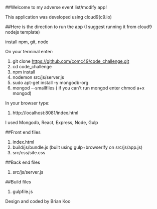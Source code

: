 ##Welcome to my adverse event list/modify app!

This application was developed using cloud9(c9.io)


##Here is the direction to run the app (I suggest running it from cloud9 nodejs template)

install npm, git, node

On your terminal enter:

1. git clone https://github.com/comc49/code_challenge.git
2. cd code_challenge
3. npm install
4. nodemon src/js/server.js
5. sudo apt-get install -y mongodb-org
6. mongod --smallfiles ( if you can't run mongod enter chmod a+x mongod)

In your browser type:

1. http://localhost:8081/index.html

I used Mongodb, React, Express, Node, Gulp

##Front end files
1. index.html
2. build/js/bundle.js  (built using gulp+browserify on src/js/app.js)
3. src/css/site.css

##Back end files
1. src/js/server.js

##Build files
1. gulpfile.js

Design and coded by Brian Koo